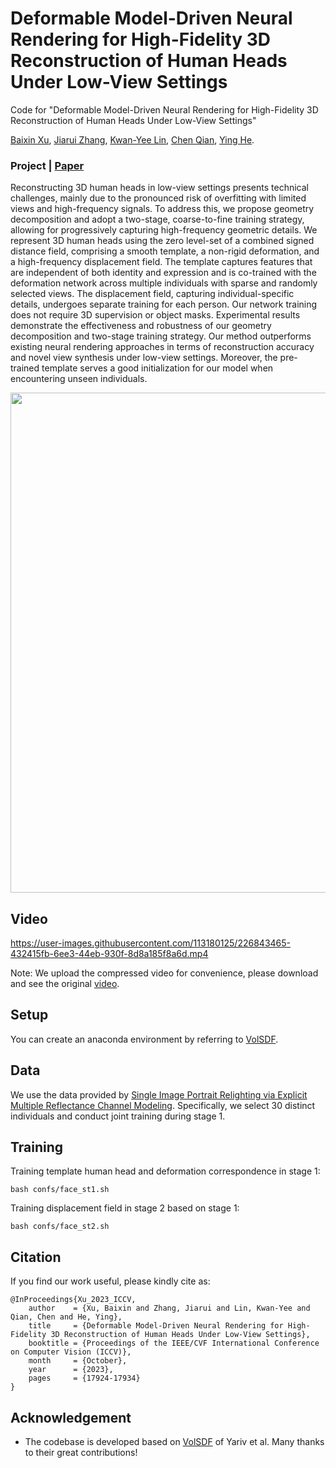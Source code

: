 # Deformable Model-Driven Neural Rendering for High-Fidelity 3D Reconstruction of Human Heads Under Low-View Settings
Code for "Deformable Model-Driven Neural Rendering for High-Fidelity 3D Reconstruction of Human Heads Under Low-View Settings"

[Baixin Xu](https://xubaixinxbx.github.io/), [Jiarui Zhang](https://github.com/xubaixinxbx/3dheads), [Kwan-Yee Lin](https://kwanyeelin.github.io/), [Chen Qian](https://scholar.google.com/citations?user=AerkT0YAAAAJ&hl=zh-CN), [Ying He](https://personal.ntu.edu.sg/yhe/).

### Project | [Paper](https://arxiv.org/abs/2303.13855)

Reconstructing 3D human heads in low-view settings presents  technical challenges, mainly due to the pronounced risk of overfitting with limited views and high-frequency signals. To address this, we propose geometry decomposition and adopt a two-stage, coarse-to-fine training strategy, allowing for progressively capturing high-frequency geometric details. We represent 3D human heads using the zero level-set of a combined signed distance field, comprising a smooth template, a non-rigid deformation, and a high-frequency displacement field. The template captures features that are independent of both identity and expression and is co-trained with the deformation network across multiple individuals with sparse and randomly selected views. The displacement field, capturing individual-specific details, undergoes separate training for each person. Our network training does not require 3D supervision or object masks. Experimental results demonstrate the effectiveness and robustness of our geometry decomposition and two-stage training strategy. Our method outperforms existing neural rendering approaches in terms of reconstruction accuracy and novel view synthesis under low-view settings. Moreover, the pre-trained template serves a good initialization for our model when encountering unseen individuals. 

<img src='./misc/arch_pipeline.png' width=800>

## Video

<!-- <video controls src="./misc/video_compress.mp4"></video> -->



https://user-images.githubusercontent.com/113180125/226843465-432415fb-6ee3-44eb-930f-8d8a185f8a6d.mp4





Note: We upload the compressed video for convenience, please download and see the original [video](https://github.com/xubaixinxbx/High-fidelity-3D-Reconstruction-of-Human-Heads/tree/main/misc).

## Setup
You can create an anaconda environment by referring to [VolSDF](https://github.com/lioryariv/volsdf/tree/main).

## Data
We use the data provided by [Single Image Portrait Relighting via Explicit Multiple Reflectance Channel Modeling](https://sireer.github.io/projects/FLM_project/). Specifically, we select 30 distinct individuals and conduct joint training during stage 1.

## Training
Training template human head and deformation correspondence in stage 1:
```
bash confs/face_st1.sh 
```
Training displacement field in stage 2 based on stage 1:
```
bash confs/face_st2.sh 
```
## Citation

If you find our work useful, please kindly cite as:
```
@InProceedings{Xu_2023_ICCV,
    author    = {Xu, Baixin and Zhang, Jiarui and Lin, Kwan-Yee and Qian, Chen and He, Ying},
    title     = {Deformable Model-Driven Neural Rendering for High-Fidelity 3D Reconstruction of Human Heads Under Low-View Settings},
    booktitle = {Proceedings of the IEEE/CVF International Conference on Computer Vision (ICCV)},
    month     = {October},
    year      = {2023},
    pages     = {17924-17934}
}
```

## Acknowledgement
* The codebase is developed based on [VolSDF](https://github.com/lioryariv/volsdf) of Yariv et al. Many thanks to their great contributions!
